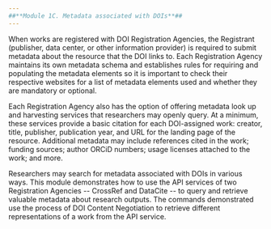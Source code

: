 ```yaml
---
##**Module 1C. Metadata associated with DOIs**##
---
```

When works are registered with DOI Registration Agencies, the Registrant (publisher, data center, or other information provider) is required to submit metadata about the resource that the DOI links to. Each Registration Agency maintains its own metadata schema and establishes rules for requiring and populating the metadata elements so it is important to check their respective websites for a list of metadata elements used and whether they are mandatory or optional.

Each Registration Agency also has the option of offering metadata look up and harvesting services that researchers may openly query. At a minimum, these services provide a basic citation for each DOI-assigned work: creator, title, publisher, publication year, and URL for the landing page of the resource. Additional metadata may include references cited in the work; funding sources; author ORCiD numbers; usage licenses attached to the work; and more.

Researchers may search for metadata associated with DOIs in various ways.  This module demonstrates how to use the API services of two Registration Agencies -- CrossRef and DataCite -- to query and retrieve valuable metadata about research outputs. The commands demonstrated use the process of DOI Content Negotiation to retrieve different representations of a work from the API service.